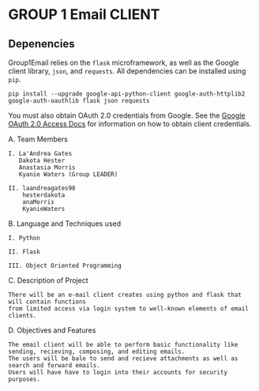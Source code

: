 # GROUP 1 Email CLIENT
## Depenencies
Group1Email relies on the `flask` microframework, as well as the Google client library, `json`, and `requests`. All dependencies can be installed using `pip`.

	pip install --upgrade google-api-python-client google-auth-httplib2 google-auth-oauthlib flask json requests
	
You must also obtain OAuth 2.0 credentials from Google. See the [Google OAuth 2.0 Access Docs](https://developers.google.com/identity/protocols/oauth2) for information on how to obtain client credentials.

A. Team Members

	I. La'Andrea Gates
	   Dakota Hester
	   Anastasia Morris
	   Kyanie Waters (Group LEADER) 
	
	II. laandreagates98
	    hesterdakota
	    anaMorris
	    KyanieWaters

B. Language and Techniques used
	
	I. Python 
	
	II. Flask 
	
	III. Object Oriented Programming

C. Description of Project 
	
	There will be an e-mail client creates using python and flask that will contain functions 
	from limited access via login system to well-known elements of email clients.

D. Objectives and Features

	The email client will be able to perform basic functionality like sending, recieving, composing, and editing emails. 
	The users will be bale to send and recieve attachments as well as search and forward emails. 
	Users will have have to login into their accounts for security purposes.
